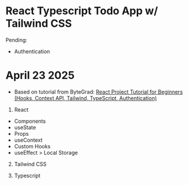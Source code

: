 # React Typescript Todo App w/ Tailwind CSS

Pending:

- Authentication

# April 23 2025

- Based on tutorial from ByteGrad: [React Project Tutorial for Beginners (Hooks, Context API, Tailwind, TypeScript, Authentication)](https://www.youtube.com/watch?v=J3aFEqouK44)

1. React

- Components
- useState
- Props
- useContext
- Custom Hooks
- useEffect > Local Storage

2. Tailwind CSS

3. Typescript

